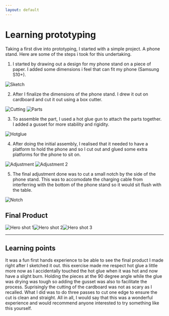```yaml
---
layout: default
---
```


# Learning prototyping
Taking a first dive into prototyping, I started with a simple project. A phone stand. Here are some of the steps i took for this undertaking.

1. I started by drawing out a design for my phone stand on a piece of paper. I added some dimensions i feel that can fit my phone (Samsung S10+).

![Sketch](images/sketch.jpg)

2. After I finalize the dimensions of the phone stand. I drew it out on cardboard and cut it out using a box cutter.

![Cutting](images/cutting.jpg)
![Parts](images/parts.jpg)

3. To assemble the part, I used a hot glue gun to attach the parts together. I added a gusset for more stability and rigidity.

![Hotglue](images/hotglue.jpg)

4. After doing the initial assembly, I realised that it needed to have a platform to hold the phone and so I cut out and glued some extra platforms for the phone to sit on.

![Adjustment](images/platform1.jpg) ![Adjustment 2](images/platform2.jpg)

5. The final adjustment done was to cut a small notch by the side of the phone stand. This was to accomodate the charging cable from interferring with the bottom of the phone stand so it would sit flush with the table.

![Notch](images/notch.jpg)


## Final Product

![Hero shot 1](images/hero1.jpg)![Hero shot 2](images/hero2.jpg)![Hero shot 3](images/hero3.jpg)

* * *

## Learning points
It was a fun first hands experience to be able to see the final product I made right after I sketched it out. this exercise made me respect hot glue a little more now as I accidentally touched the hot glue when it was hot and now have a slight burn. Holding the pieces at the 90 degree angle while the glue was drying was tough so adding the gusset was also to facilitate the process. Suprisingly the cutting of the cardboard was not as scary as I recalled. What I did was to do three passes to cut one edge to ensure the cut is clean and straight. All in all, I would say that this was a wonderful experience and would recommend anyone interested to try something like this yourself.
